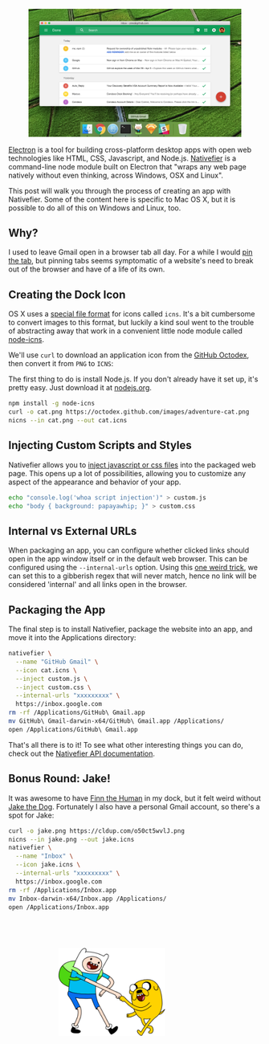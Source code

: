 <!--
title: Websites as Apps
description: Turn websites into customized desktop apps with Electron
publish_date: 2016-04-05
update_date: 2017-08-15
-->

<figure>
  <img src="/electron-nativefier/github-gmail.png">
</figure>


[Electron](http://electron.atom.io/) is a tool for building cross-platform desktop apps with open web technologies like HTML, CSS, Javascript, and Node.js. [Nativefier](https://github.com/jiahaog/nativefier) is a command-line node module built on Electron that "wraps any web page natively without even thinking, across Windows, OSX and Linux".

This post will walk you through the process of creating an app with Nativefier. Some of the content here is specific to Mac OS X, but it is possible to do all of this on Windows and Linux, too.

## Why?

I used to leave Gmail open in a browser tab all day. For a while I would [pin the tab](https://www.chromium.org/chromium-os/user-experience/tab-ui), but pinning tabs seems symptomatic of a website's need to break out of the browser and have of a life of its own.

## Creating the Dock Icon

OS X uses a [special file format](https://en.wikipedia.org/wiki/Apple_Icon_Image_format) for icons called `icns`. It's a bit cumbersome to convert images to this format, but luckily a kind soul went to the trouble of abstracting away that work in a convenient little node module called [node-icns](http://npm.im/node-icns).

We'll use `curl` to download an application icon from the [GitHub Octodex](https://octodex.github.com/), then convert it from `PNG` to `ICNS`:

The first thing to do is install Node.js. If you don't already have it set up, it's pretty easy. Just download it at [nodejs.org](https://nodejs.org).

```sh
npm install -g node-icns
curl -o cat.png https://octodex.github.com/images/adventure-cat.png
nicns --in cat.png --out cat.icns
```

## Injecting Custom Scripts and Styles

Nativefier allows you to [inject javascript or css files](https://github.com/jiahaog/nativefier/blob/development/docs/api.md#inject) into the packaged web page. This opens up a lot of possibilities, allowing you to customize any aspect of the appearance and behavior of your app.

```sh
echo "console.log('whoa script injection')" > custom.js
echo "body { background: papayawhip; }" > custom.css
```

## Internal vs External URLs

When packaging an app, you can configure whether clicked links should open in 
the app window itself or in the default web browser. This can be configured
using the `--internal-urls` option. Using this 
[one weird trick](https://github.com/jiahaog/nativefier/issues/212#issuecomment-292689727),
we can set this to a gibberish regex that will never match, hence no link will be 
considered 'internal' and all links open in the browser.

## Packaging the App

The final step is to install Nativefier, package the website into an app, and move it into the Applications directory:

```sh
nativefier \
  --name "GitHub Gmail" \
  --icon cat.icns \
  --inject custom.js \
  --inject custom.css \
  --internal-urls "xxxxxxxxx" \
  https://inbox.google.com
rm -rf /Applications/GitHub\ Gmail.app
mv GitHub\ Gmail-darwin-x64/GitHub\ Gmail.app /Applications/
open /Applications/GitHub\ Gmail.app
```

That's all there is to it! To see what other interesting things you can do, check out the [Nativefier API documentation](https://github.com/jiahaog/nativefier/blob/development/docs/api.md).

## Bonus Round: Jake!

It was awesome to have [Finn the Human](https://en.wikipedia.org/wiki/Finn_the_Human) in my dock, but it felt weird without [Jake the Dog](https://en.wikipedia.org/wiki/Jake_the_Dog). Fortunately I also have a personal Gmail account, so there's a spot for Jake:

```sh
curl -o jake.png https://cldup.com/o50ct5wvlJ.png
nicns --in jake.png --out jake.icns
nativefier \
  --name "Inbox" \
  --icon jake.icns \
  --internal-urls "xxxxxxxxx" \
  https://inbox.google.com
rm -rf /Applications/Inbox.app
mv Inbox-darwin-x64/Inbox.app /Applications/
open /Applications/Inbox.app
```


<figure>
  <img src="/electron-nativefier/finn-and-jake.png" style="max-width:50%;margin:60px;">
</figure>

